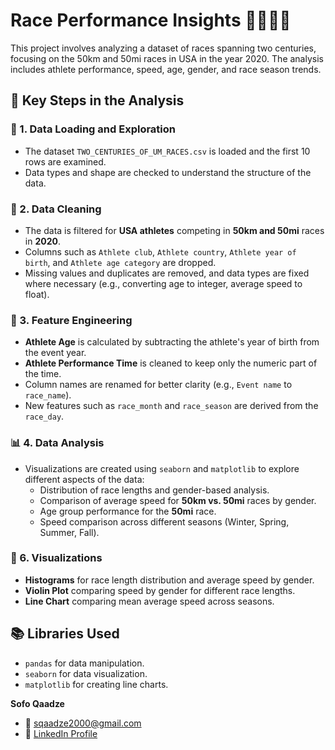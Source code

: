 # Race Performance Insights 🏃‍♂️🏃‍♀️

This project involves analyzing a dataset of races spanning two centuries, focusing on the 50km and 50mi races in USA in the year 2020. The analysis includes athlete performance, speed, age, gender, and race season trends.

## 🧮 Key Steps in the Analysis 

### 📂 1. Data Loading and Exploration 
- The dataset `TWO_CENTURIES_OF_UM_RACES.csv` is loaded and the first 10 rows are examined.
- Data types and shape are checked to understand the structure of the data.

### 🧹 2. Data Cleaning 
- The data is filtered for **USA athletes** competing in **50km and 50mi** races in **2020**.
- Columns such as `Athlete club`, `Athlete country`, `Athlete year of birth`, and `Athlete age category` are dropped.
- Missing values and duplicates are removed, and data types are fixed where necessary (e.g., converting age to integer, average speed to float).

### 🔧 3. Feature Engineering 
- **Athlete Age** is calculated by subtracting the athlete's year of birth from the event year.
- **Athlete Performance Time** is cleaned to keep only the numeric part of the time.
- Column names are renamed for better clarity (e.g., `Event name` to `race_name`).
- New features such as `race_month` and `race_season` are derived from the `race_day`.

### 📊 4. Data Analysis 
- Visualizations are created using `seaborn` and `matplotlib` to explore different aspects of the data:
  - Distribution of race lengths and gender-based analysis.
  - Comparison of average speed for **50km vs. 50mi** races by gender.
  - Age group performance for the **50mi** race.
  - Speed comparison across different seasons (Winter, Spring, Summer, Fall).

### 🎨 6. Visualizations 
- **Histograms** for race length distribution and average speed by gender.
- **Violin Plot** comparing speed by gender for different race lengths.
- **Line Chart** comparing mean average speed across seasons.

## 📚 Libraries Used 
- `pandas` for data manipulation.
- `seaborn` for data visualization.
- `matplotlib` for creating line charts.



**Sofo Qaadze**
  - 📧 [sqaadze2000@gmail.com](mailto:sqaadze2000@gmail.com)
  - 🔗 [LinkedIn Profile](https://www.linkedin.com/in/sofo-qaadze-ba7895205/)

